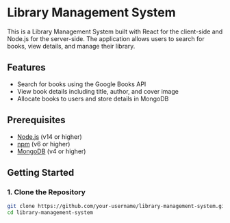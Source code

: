 # Library Management System

This is a Library Management System built with React for the client-side and Node.js for the server-side. The application allows users to search for books, view details, and manage their library.

## Features

- Search for books using the Google Books API
- View book details including title, author, and cover image
- Allocate books to users and store details in MongoDB

## Prerequisites

- [Node.js](https://nodejs.org/) (v14 or higher)
- [npm](https://www.npmjs.com/get-npm) (v6 or higher)
- [MongoDB](https://www.mongodb.com/) (v4 or higher)

## Getting Started

### 1. Clone the Repository

```sh
git clone https://github.com/your-username/library-management-system.git
cd library-management-system
